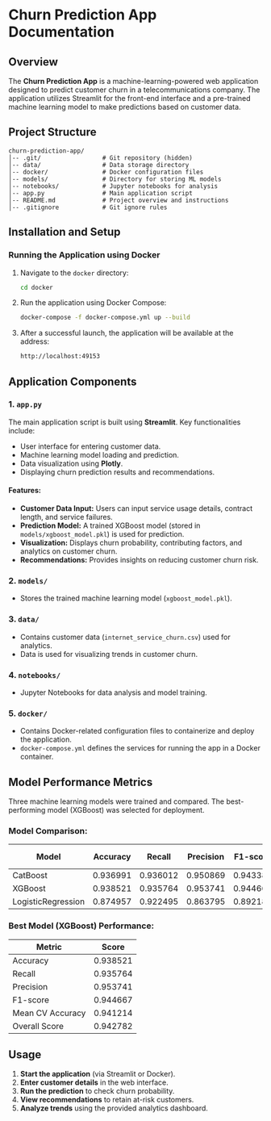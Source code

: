 # Churn Prediction App Documentation

## Overview

The **Churn Prediction App** is a machine-learning-powered web application designed to predict customer churn in a telecommunications company. The application utilizes Streamlit for the front-end interface and a pre-trained machine learning model to make predictions based on customer data.

## Project Structure

```
churn-prediction-app/
│-- .git/                 # Git repository (hidden)
│-- data/                 # Data storage directory
│-- docker/               # Docker configuration files
│-- models/               # Directory for storing ML models
│-- notebooks/            # Jupyter notebooks for analysis
│-- app.py                # Main application script
│-- README.md             # Project overview and instructions
│-- .gitignore            # Git ignore rules

```

## Installation and Setup

### Running the Application using Docker

1. Navigate to the `docker` directory:
   ```sh
   cd docker
   ```
2. Run the application using Docker Compose:
   ```sh
   docker-compose -f docker-compose.yml up --build
   ```
3. After a successful launch, the application will be available at the address:
   ```sh
   http://localhost:49153
   ```

## Application Components

### 1. `app.py`

The main application script is built using **Streamlit**. Key functionalities include:

- User interface for entering customer data.
- Machine learning model loading and prediction.
- Data visualization using **Plotly**.
- Displaying churn prediction results and recommendations.

#### Features:

- **Customer Data Input:** Users can input service usage details, contract length, and service failures.
- **Prediction Model:** A trained XGBoost model (stored in `models/xgboost_model.pkl`) is used for prediction.
- **Visualization:** Displays churn probability, contributing factors, and analytics on customer churn.
- **Recommendations:** Provides insights on reducing customer churn risk.

### 2. `models/`

- Stores the trained machine learning model (`xgboost_model.pkl`).

### 3. `data/`

- Contains customer data (`internet_service_churn.csv`) used for analytics.
- Data is used for visualizing trends in customer churn.

### 4. `notebooks/`

- Jupyter Notebooks for data analysis and model training.

### 5. `docker/`

- Contains Docker-related configuration files to containerize and deploy the application.
- `docker-compose.yml` defines the services for running the app in a Docker container.

## Model Performance Metrics

Three machine learning models were trained and compared. The best-performing model (XGBoost) was selected for deployment.

### Model Comparison:

| Model              | Accuracy | Recall   | Precision | F1-score | Mean CV Accuracy |
| ------------------ | -------- | -------- | --------- | -------- | ---------------- |
| CatBoost           | 0.936991 | 0.936012 | 0.950869  | 0.943382 | 0.938276         |
| XGBoost            | 0.938521 | 0.935764 | 0.953741  | 0.944667 | 0.941214         |
| LogisticRegression | 0.874957 | 0.922495 | 0.863795  | 0.892180 | 0.870692         |

### Best Model (XGBoost) Performance:

| Metric           | Score    |
| ---------------- | -------- |
| Accuracy         | 0.938521 |
| Recall           | 0.935764 |
| Precision        | 0.953741 |
| F1-score         | 0.944667 |
| Mean CV Accuracy | 0.941214 |
| Overall Score    | 0.942782 |

## Usage

1. **Start the application** (via Streamlit or Docker).
2. **Enter customer details** in the web interface.
3. **Run the prediction** to check churn probability.
4. **View recommendations** to retain at-risk customers.
5. **Analyze trends** using the provided analytics dashboard.
